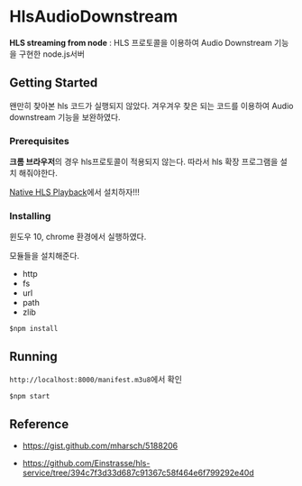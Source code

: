 # HlsAudioDownstream

**HLS streaming from node** : HLS 프로토콜을 이용하여 Audio Downstream 기능을 구현한 node.js서버

## Getting Started

왠만히 찾아본 hls 코드가 실행되지 않았다. 겨우겨우 찾은 되는 코드를 이용하여 Audio downstream 기능을 보완하였다.

### Prerequisites

**크롬 브라우저**의 경우 hls프로토콜이 적용되지 않는다. 따라서 hls 확장 프로그램을 설치 해줘야한다.

[Native HLS Playback](<https://chrome.google.com/webstore/detail/native-hls-playback/emnphkkblegpebimobpbekeedfgemhof?hl=ko>)에서 설치하자!!!

### Installing

윈도우 10, chrome 환경에서 실행하였다.

모듈들을 설치해준다.

* http
* fs
* url
* path
* zlib

```shell
$npm install
```

## Running

`http://localhost:8000/manifest.m3u8`에서 확인

```shell
$npm start
```



## Reference

* <https://gist.github.com/mharsch/5188206>

* <https://github.com/Einstrasse/hls-service/tree/394c7f3d33d687c91367c58f464e6f799292e40d>